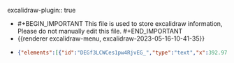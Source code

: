 excalidraw-plugin:: true

- #+BEGIN_IMPORTANT
  This file is used to store excalidraw information, Please do not manually edit this file.
  #+END_IMPORTANT
- {{renderer excalidraw-menu, excalidraw-2023-05-16-10-41-35}}
- ```json
  {"elements":[{"id":"DEGf3LCWCes1pw4RjvEG_","type":"text","x":392.97308349609375,"y":302.22088623046875,"width":31.879959106445312,"height":25,"angle":0,"strokeColor":"#000000","backgroundColor":"transparent","fillStyle":"hachure","strokeWidth":1,"strokeStyle":"solid","roughness":1,"opacity":100,"groupIds":[],"roundness":null,"seed":1561945775,"version":5,"versionNonce":847878561,"isDeleted":false,"boundElements":[{"id":"arqZWp7Wm5f1Q4WeEfY2k","type":"arrow"}],"updated":1684226521934,"link":null,"locked":false,"text":"foo","fontSize":20,"fontFamily":1,"textAlign":"left","verticalAlign":"top","baseline":17,"containerId":null,"originalText":"foo","lineHeight":1.25},{"id":"VbRy4p5s6pCsCzLVVPth_","type":"text","x":574.4061889648438,"y":308.16168212890625,"width":32.0999755859375,"height":25,"angle":0,"strokeColor":"#000000","backgroundColor":"transparent","fillStyle":"hachure","strokeWidth":1,"strokeStyle":"solid","roughness":1,"opacity":100,"groupIds":[],"roundness":null,"seed":1067623297,"version":5,"versionNonce":407354753,"isDeleted":false,"boundElements":[{"id":"arqZWp7Wm5f1Q4WeEfY2k","type":"arrow"}],"updated":1684226521934,"link":null,"locked":false,"text":"bar","fontSize":20,"fontFamily":1,"textAlign":"left","verticalAlign":"top","baseline":17,"containerId":null,"originalText":"bar","lineHeight":1.25},{"id":"arqZWp7Wm5f1Q4WeEfY2k","type":"arrow","x":433.5993957519531,"y":312.4407653808594,"width":128.92160034179688,"height":1.72589111328125,"angle":0,"strokeColor":"#000000","backgroundColor":"transparent","fillStyle":"hachure","strokeWidth":1,"strokeStyle":"solid","roughness":1,"opacity":100,"groupIds":[],"roundness":{"type":2},"seed":643324239,"version":91,"versionNonce":1061000975,"isDeleted":false,"boundElements":null,"updated":1684226521941,"link":null,"locked":false,"points":[[0,0],[128.92160034179688,1.72589111328125]],"lastCommittedPoint":[128.92160034179688,1.72589111328125],"startBinding":{"elementId":"DEGf3LCWCes1pw4RjvEG_","focus":-0.20534255802039741,"gap":8.746353149414062},"endBinding":{"elementId":"VbRy4p5s6pCsCzLVVPth_","focus":0.48140930516302005,"gap":11.88519287109375},"startArrowhead":null,"endArrowhead":"arrow"}],"files":{},"appState":{"gridSize":null,"viewBackgroundColor":"#ffffff"}}
  ```